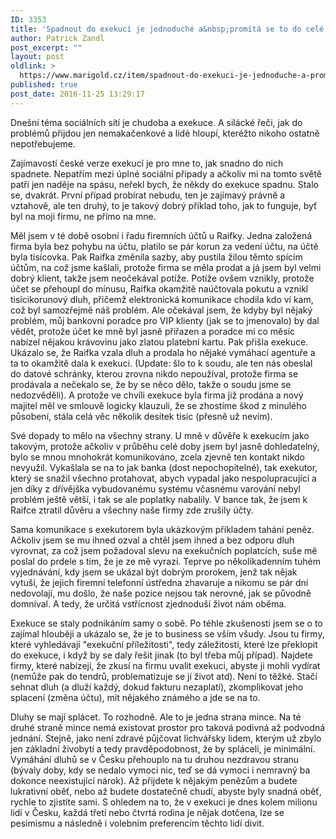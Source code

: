 ```yaml
---
ID: 3353
title: 'Spadnout do exekucí je jednoduché a&nbsp;promítá se to do celé společnosti'
author: Patrick Zandl
post_excerpt: ""
layout: post
oldlink: >
  https://www.marigold.cz/item/spadnout-do-exekuci-je-jednoduche-a-promita-se-to-do-cele-spolecnosti
published: true
post_date: 2016-11-25 13:29:17
---
```

Dnešní téma sociálních sítí je chudoba a exekuce. A silácké řeči, jak do problémů přijdou jen nemakačenkové a lidé hloupí, kteréžto nikoho ostatně nepotřebujeme. 

Zajímavostí české verze exekucí je pro mne to, jak snadno do nich spadnete. Nepatřím mezi úplné sociální případy a ačkoliv mi na tomto světě patří jen naděje na spásu, neřekl bych, že někdy do exekuce spadnu. Stalo se, dvakrát. První případ probírat nebudu, ten je zajímavý právně a vztahově, ale ten druhý, to je takový dobrý příklad toho, jak to funguje, byť byl na moji firmu, ne přímo na mne.<!--more-->

Měl jsem v té době osobní i řadu firemních účtů u Raifky. Jedna založená firma byla bez pohybu na účtu, platilo se pár korun za vedení účtu, na účtě byla tisícovka. Pak Raifka změnila sazby, aby pustila žilou těmto spícím účtům, na což jsme kašlali, protože firma se měla prodat a já jsem byl velmi dobrý klient, takže jsem neočekával potíže. Potíže ovšem vznikly, protože účet se přehoupl do mínusu, Raifka okamžitě naúčtovala pokutu a vznikl tisícikorunový dluh, přičemž elektronická komunikace chodila kdo ví kam, což byl samozřejmě náš problém. Ale očekával jsem, že kdyby byl nějaký problém, můj bankovní poradce pro VIP klienty (jak se to jmenovalo) by dal vědět, protože účet ke mně byl jasně přiřazen a poradce mi co měsíc nabízel nějakou krávovinu jako zlatou platební kartu.
Pak přišla exekuce. Ukázalo se, že Raifka vzala dluh a prodala ho nějaké vymáhací agentuře a ta to okamžitě dala k exekuci. (Update: šlo to k soudu, ale ten nás obeslal do datové schránky, kterou zrovna nikdo nepoužíval, protože firma se prodávala a nečekalo se, že by se něco dělo, takže o soudu jsme se nedozvěděli). A protože ve chvíli exekuce byla firma již prodána a nový majitel měl ve smlouvě logicky klauzuli, že se zhostíme škod z minulého působení, stála celá věc několik desítek tisíc (přesně už nevím).

Své dopady to mělo na všechny strany. U mně v důvěře k exekucím jako takovým, protože ačkoliv v průběhu celé doby jsem byl jasně dohledatelný, bylo se mnou mnohokrát komunikováno, zcela zjevně ten kontakt nikdo nevyužil. Vykašlala se na to jak banka (dost nepochopitelné), tak exekutor, který se snažil všechno protahovat, abych vypadal jako nespolupracující a jen díky z dřívějška vybudovanému systému včasnému varování nebyl problém ještě větší, i tak se ale poplatky nabalily. V bance tak, že jsem k Raifce ztratil důvěru a všechny naše firmy zde zrušily účty.

Sama komunikace s exekutorem byla ukázkovým příkladem tahání peněz. Ačkoliv jsem se mu ihned ozval a chtěl jsem ihned a bez odporu dluh vyrovnat, za což jsem požadoval slevu na exekučních poplatcích, suše mě poslal do prdele s tím, že je ze mě vyrazí. Teprve po několikadenním tuhém vyjednávání, kdy jsem se ukázal být dobrým prorokem, jenž tak nějak vytuší, že jejich firemní telefonní ústředna zhavaruje a nikomu se pár dní nedovolají, mu došlo, že naše pozice nejsou tak nerovné, jak se původně domníval. A tedy, že určitá vstřícnost zjednoduší život nám oběma.

Exekuce se staly podnikáním samy o sobě. Po téhle zkušenosti jsem se o to zajímal hlouběji a ukázalo se, že je to business se vším všudy. Jsou tu firmy, které vyhledávají "exekuční příležitosti", tedy záležitosti, které lze překlopit do exekuce, i když by se daly řešit jinak (to byl třeba můj případ). Najdete firmy, které nabízejí, že zkusí na firmu uvalit exekuci, abyste ji mohli vydírat (nemůže pak do tendrů, problematizuje se jí život atd). Není to těžké. Stačí sehnat dluh (a dluží každý, dokud fakturu nezaplatí), zkomplikovat jeho splacení (změna účtu), mít nějakého známého a jde se na to.

Dluhy se mají splácet. To rozhodně. Ale to je jedna strana mince. Na té druhé straně mince nemá existovat prostor pro taková podivná až podvodná jednání. Stejně, jako není zdravé půjčovat lichvářsky lidem, kterým už zbylo jen základní živobytí a tedy pravděpodobnost, že by spláceli, je minimální. Vymáhání dluhů se v Česku přehouplo na tu druhou nezdravou stranu (bývaly doby, kdy se nedalo vymoci nic, teď se dá vymoci i nemravný ba dokonce neexistující nárok). Až přijdete k nějakým penězům a budete lukrativní oběť, nebo až budete dostatečně chudí, abyste byly snadná oběť, rychle to zjistíte sami. S ohledem na to, že v exekuci je dnes kolem milionu lidí v Česku, každá třetí nebo čtvrtá rodina je nějak dotčena, lze se pesimismu a následně i volebním preferencím těchto lidí divit.